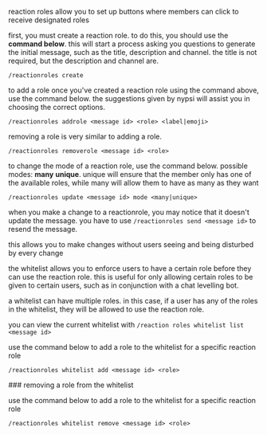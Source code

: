 <script>
  import DocsTemplate from "$lib/components/docs/DocsTemplate.svelte"
  import DocsHeader from '$lib/components/docs/DocsHeader.svelte';
</script>

<DocsTemplate title='reaction roles' />

reaction roles allow you to set up buttons where members can click to receive designated roles

<DocsHeader header='h2' text="setup" />

first, you must create a reaction role. to do this, you should use the **command below**. this will
start a process asking you questions to generate the initial message, such as the title, description
and channel. the title is not required, but the description and channel are.

```
/reactionroles create
```

<DocsHeader header='h2' text="adding roles" />

to add a role once you've created a reaction role using the command above, use the command below.
the suggestions given by nypsi will assist you in choosing the correct options.

```
/reactionroles addrole <message id> <role> <label|emoji>
```

<DocsHeader header='h2' text="removing roles" />

removing a role is very similar to adding a role.

```
/reactionroles removerole <message id> <role>
```

<DocsHeader header='h2' text="changing roles" />

to change the mode of a reaction role, use the command below. possible modes: **many** **unique**.
unique will ensure that the member only has one of the available roles, while many will allow them
to have as many as they want

```
/reactionroles update <message id> mode <many|unique>
```

<DocsHeader header='h2' text="updating the message" />

when you make a change to a reactionrole, you may notice that it doesn't update the message. you
have to use `/reactionroles send <message id>` to resend the message.

this allows you to make changes without users seeing and being disturbed by every change

<DocsHeader header='h2' text="whitelist" />

the whitelist allows you to enforce users to have a certain role before they can use the reaction role. this is useful for only allowing certain roles to be given to certain users, such as in conjunction with a chat levelling bot.

a whitelist can have multiple roles. in this case, if a user has any of the roles in the whitelist, they will be allowed to use the reaction role.

you can view the current whitelist with `/reaction roles whitelist list <message id>`

<DocsHeader header='h3' text="adding a role to the whitelist" />

use the command below to add a role to the whitelist for a specific reaction role

```
/reactionroles whitelist add <message id> <role>
```

<DocsHeader header='h3' text="removing a role from the whitelist" />
### removing a role from the whitelist

use the command below to add a role to the whitelist for a specific reaction role

```
/reactionroles whitelist remove <message id> <role>
```
